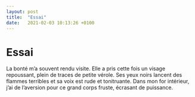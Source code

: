 ```yaml
---
layout: post
title:  "Essai"
date:   2021-02-03 10:13:26 +0100
---
```


# Essai
 
La bonté m’a souvent rendu visite. Elle a pris cette fois un visage repoussant, plein de traces de petite vérole. Ses yeux noirs lancent des flammes terribles et sa voix est rude et tonitruante. Dans mon for intérieur, j’ai de l’aversion pour ce grand corps fruste, écrasant de puissance.